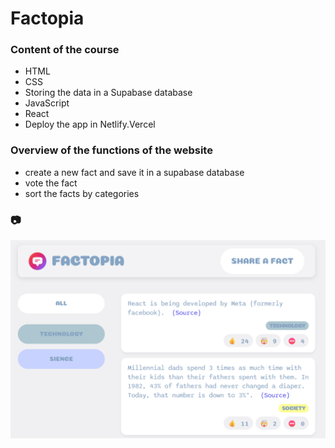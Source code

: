 # Factopia

### Content of the course

- HTML
- CSS
- Storing the data in a Supabase database
- JavaScript
- React
- Deploy the app in Netlify.Vercel

### Overview of the functions of the website

- create a new fact and save it in a supabase database
- vote the fact
- sort the facts by categories

### 📷

![alt text](img/factopia.png)
